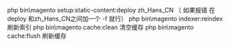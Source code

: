 php bin\magento setup:static-content:deploy zh_Hans_CN （ 如果报错 在deploy 和zh_Hans_CN之间加一个 -f 就行）
php bin\magento indexer:reindex 刷新索引
php bin\magento cache:clean 清空缓存
php bin\magento cache:flush  刷新缓存